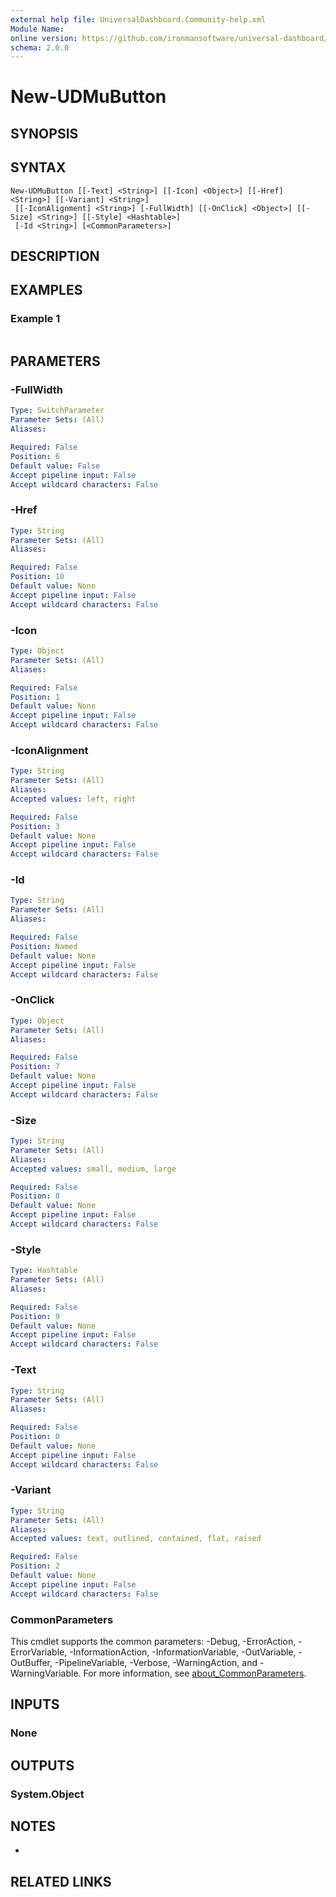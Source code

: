 ```yaml
---
external help file: UniversalDashboard.Community-help.xml
Module Name:
online version: https://github.com/ironmansoftware/universal-dashboard/blob/master/src/UniversalDashboard/Help/New-UDMonitor.md
schema: 2.0.0
---
```


# New-UDMuButton

## SYNOPSIS


## SYNTAX

```
New-UDMuButton [[-Text] <String>] [[-Icon] <Object>] [[-Href] <String>] [[-Variant] <String>]
 [[-IconAlignment] <String>] [-FullWidth] [[-OnClick] <Object>] [[-Size] <String>] [[-Style] <Hashtable>]
 [-Id <String>] [<CommonParameters>]
```

## DESCRIPTION


## EXAMPLES

### Example 1
```

```



## PARAMETERS

### -FullWidth


```yaml
Type: SwitchParameter
Parameter Sets: (All)
Aliases:

Required: False
Position: 6
Default value: False
Accept pipeline input: False
Accept wildcard characters: False
```

### -Href


```yaml
Type: String
Parameter Sets: (All)
Aliases:

Required: False
Position: 10
Default value: None
Accept pipeline input: False
Accept wildcard characters: False
```

### -Icon


```yaml
Type: Object
Parameter Sets: (All)
Aliases:

Required: False
Position: 1
Default value: None
Accept pipeline input: False
Accept wildcard characters: False
```

### -IconAlignment


```yaml
Type: String
Parameter Sets: (All)
Aliases:
Accepted values: left, right

Required: False
Position: 3
Default value: None
Accept pipeline input: False
Accept wildcard characters: False
```

### -Id


```yaml
Type: String
Parameter Sets: (All)
Aliases:

Required: False
Position: Named
Default value: None
Accept pipeline input: False
Accept wildcard characters: False
```

### -OnClick


```yaml
Type: Object
Parameter Sets: (All)
Aliases:

Required: False
Position: 7
Default value: None
Accept pipeline input: False
Accept wildcard characters: False
```

### -Size


```yaml
Type: String
Parameter Sets: (All)
Aliases:
Accepted values: small, medium, large

Required: False
Position: 8
Default value: None
Accept pipeline input: False
Accept wildcard characters: False
```

### -Style


```yaml
Type: Hashtable
Parameter Sets: (All)
Aliases:

Required: False
Position: 9
Default value: None
Accept pipeline input: False
Accept wildcard characters: False
```

### -Text


```yaml
Type: String
Parameter Sets: (All)
Aliases:

Required: False
Position: 0
Default value: None
Accept pipeline input: False
Accept wildcard characters: False
```

### -Variant


```yaml
Type: String
Parameter Sets: (All)
Aliases:
Accepted values: text, outlined, contained, flat, raised

Required: False
Position: 2
Default value: None
Accept pipeline input: False
Accept wildcard characters: False
```

### CommonParameters
This cmdlet supports the common parameters: -Debug, -ErrorAction, -ErrorVariable, -InformationAction, -InformationVariable, -OutVariable, -OutBuffer, -PipelineVariable, -Verbose, -WarningAction, and -WarningVariable. For more information, see [about_CommonParameters](http://go.microsoft.com/fwlink/?LinkID=113216).

## INPUTS

### None
## OUTPUTS

### System.Object
## NOTES
*

## RELATED LINKS
